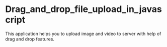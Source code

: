 # Drag_and_drop_file_upload_in_javascript

This application helps you to upload image and video to server with help of drag and drop features.
